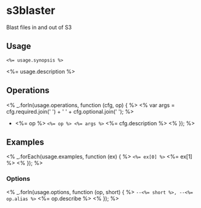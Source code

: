 # s3blaster

Blast files in and out of S3

## Usage

```<%= usage.synopsis %>```

<%= usage.description %>

## Operations
<% _.forIn(usage.operations, function (cfg, op) { %>
<% var args = cfg.required.join(' ') + ' ' + cfg.optional.join(' '); %>
* <%= op %>
```<%= op %> <%= args %>```
<%= cfg.description %>
<% }); %>

## Examples
<% _.forEach(usage.examples, function (ex) { %>
```<%= ex[0] %>```
<%= ex[1] %>
<% }); %>

### Options
<% _.forIn(usage.options, function (op, short) { %>
```--<%= short %>, --<%= op.alias %>```
<%= op.describe %>
<% }); %>
